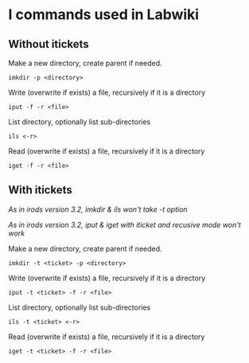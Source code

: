 # I commands used in Labwiki

## Without itickets

Make a new directory, create parent if needed.

    imkdir -p <directory>

Write (overwrite if exists) a file, recursively if it is a directory

    iput -f -r <file>

List directory, optionally list sub-directories

    ils <-r>

Read (overwrite if exists) a file, recursively if it is a directory

    iget -f -r <file>

## With itickets

_As in irods version 3.2, imkdir & ils won't take -t <iticket> option_

_As in irods version 3.2, iput & iget with iticket and recusive mode won't work_

Make a new directory, create parent if needed.

    imkdir -t <ticket> -p <directory>

Write (overwrite if exists) a file, recursively if it is a directory

    iput -t <ticket> -f -r <file>

List directory, optionally list sub-directories

    ils -t <ticket> <-r>

Read (overwrite if exists) a file, recursively if it is a directory

    iget -t <ticket> -f -r <file>


